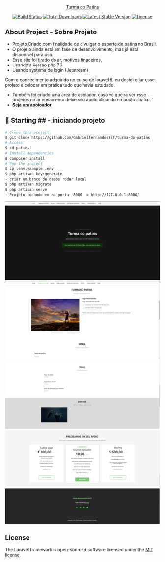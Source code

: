 <p align="center"><a href="https://laravel.com" target="_blank">Turma do Patins</a></p>

<p align="center">
<a href="https://travis-ci.org/laravel/framework"><img src="https://travis-ci.org/laravel/framework.svg" alt="Build Status"></a>
<a href="https://packagist.org/packages/laravel/framework"><img src="https://poser.pugx.org/laravel/framework/d/total.svg" alt="Total Downloads"></a>
<a href="https://packagist.org/packages/laravel/framework"><img src="https://poser.pugx.org/laravel/framework/v/stable.svg" alt="Latest Stable Version"></a>
<a href="https://packagist.org/packages/laravel/framework"><img src="https://poser.pugx.org/laravel/framework/license.svg" alt="License"></a>
</p>

## About Project - Sobre Projeto


- Projeto Criado com finalidade de divulgar o esporte de patins no Brasil.
- O projeto ainda está em fase de desenvolvimento, mas já está disponível para uso.
- Esse site foi tirado do ar, motivos finaceiros. 
- Usando a versao php 7.3
- Usando systema de login (Jetstream)

Com o conhecimento adquirido no curso de laravel 8, eu decidi criar esse projeto e colocar em pratica tudo que havia estudado.

- Também foi criado uma area de apoiador, caso vc queira ver esse projetos no ar novamento deixe seu apoio clicando no botão abaixo.
´
- **[Seja um apoioador](https://nubank.com.br/pagar/1f5hpu/9KdPwdRMEt)**



## :checkered_flag: Starting ## - iniciando projeto

```bash
# Clone this project
$ git clone https://github.com/Gabrielfernandes87f/turma-do-patins
# Access
$ cd patins
# Install dependencies
$ composer install
# Run the project
$ cp .env.example .env
$ php artisan key:generate
- criar um banco de dados rodar local
$ php artisan migrate
$ php artisan serve
- Projeto rodando em na porta: 8000  = http://127.0.0.1:8000/
```

<img alt="header" src="https://github.com/Gabrielfernandes87f/patins/blob/main/public/assets/img/header.png">
<br/>

<img alt="index" src="https://github.com/Gabrielfernandes87f/patins/blob/main/public/assets/img/index.png">

<img alt="dicas e eventos" src="https://github.com/Gabrielfernandes87f/patins/blob/main/public/assets/img/dicas-eventos.png">

<img alt="price" src="https://github.com/Gabrielfernandes87f/patins/blob/main/public/assets/img/price.png">

<img alt="footer" src="https://github.com/Gabrielfernandes87f/patins/blob/main/public/assets/img/footer.png">




## License

The Laravel framework is open-sourced software licensed under the [MIT license](https://opensource.org/licenses/MIT).



